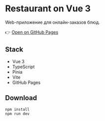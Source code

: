 #  Restaurant on Vue 3

Web-приложение для онлайн-заказов блюд.



👉 [Open on GitHub Pages](https://dropzed.github.io/kt_urch/)

##   Stack

- Vue 3
- TypeScript
- Pinia
- Vite 
- GitHub Pages 

##  Download

```bash
npm install
npm run dev
